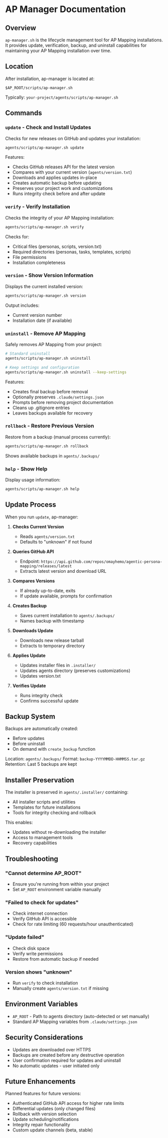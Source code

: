 # AP Manager Documentation

## Overview

`ap-manager.sh` is the lifecycle management tool for AP Mapping installations. It provides update, verification, backup, and uninstall capabilities for maintaining your AP Mapping installation over time.

## Location

After installation, ap-manager is located at:
```
$AP_ROOT/scripts/ap-manager.sh
```

Typically: `your-project/agents/scripts/ap-manager.sh`

## Commands

### `update` - Check and Install Updates

Checks for new releases on GitHub and updates your installation:

```bash
agents/scripts/ap-manager.sh update
```

Features:
- Checks GitHub releases API for the latest version
- Compares with your current version (`agents/version.txt`)
- Downloads and applies updates in-place
- Creates automatic backup before updating
- Preserves your project work and customizations
- Runs integrity check before and after update

### `verify` - Verify Installation

Checks the integrity of your AP Mapping installation:

```bash
agents/scripts/ap-manager.sh verify
```

Checks for:
- Critical files (personas, scripts, version.txt)
- Required directories (personas, tasks, templates, scripts)
- File permissions
- Installation completeness

### `version` - Show Version Information

Displays the current installed version:

```bash
agents/scripts/ap-manager.sh version
```

Output includes:
- Current version number
- Installation date (if available)

### `uninstall` - Remove AP Mapping

Safely removes AP Mapping from your project:

```bash
# Standard uninstall
agents/scripts/ap-manager.sh uninstall

# Keep settings and configuration
agents/scripts/ap-manager.sh uninstall --keep-settings
```

Features:
- Creates final backup before removal
- Optionally preserves `.claude/settings.json`
- Prompts before removing project documentation
- Cleans up .gitignore entries
- Leaves backups available for recovery

### `rollback` - Restore Previous Version

Restore from a backup (manual process currently):

```bash
agents/scripts/ap-manager.sh rollback
```

Shows available backups in `agents/.backups/`

### `help` - Show Help

Display usage information:

```bash
agents/scripts/ap-manager.sh help
```

## Update Process

When you run `update`, ap-manager:

1. **Checks Current Version**
   - Reads `agents/version.txt`
   - Defaults to "unknown" if not found

2. **Queries GitHub API**
   - Endpoint: `https://api.github.com/repos/omayhemo/agentic-persona-mapping/releases/latest`
   - Extracts latest version and download URL

3. **Compares Versions**
   - If already up-to-date, exits
   - If update available, prompts for confirmation

4. **Creates Backup**
   - Saves current installation to `agents/.backups/`
   - Names backup with timestamp

5. **Downloads Update**
   - Downloads new release tarball
   - Extracts to temporary directory

6. **Applies Update**
   - Updates installer files in `.installer/`
   - Updates agents directory (preserves customizations)
   - Updates version.txt

7. **Verifies Update**
   - Runs integrity check
   - Confirms successful update

## Backup System

Backups are automatically created:
- Before updates
- Before uninstall
- On demand with `create_backup` function

Location: `agents/.backups/`
Format: `backup-YYYYMMDD-HHMMSS.tar.gz`
Retention: Last 5 backups are kept

## Installer Preservation

The installer is preserved in `agents/.installer/` containing:
- All installer scripts and utilities
- Templates for future installations
- Tools for integrity checking and rollback

This enables:
- Updates without re-downloading the installer
- Access to management tools
- Recovery capabilities

## Troubleshooting

### "Cannot determine AP_ROOT"
- Ensure you're running from within your project
- Set `AP_ROOT` environment variable manually

### "Failed to check for updates"
- Check internet connection
- Verify GitHub API is accessible
- Check for rate limiting (60 requests/hour unauthenticated)

### "Update failed"
- Check disk space
- Verify write permissions
- Restore from automatic backup if needed

### Version shows "unknown"
- Run `verify` to check installation
- Manually create `agents/version.txt` if missing

## Environment Variables

- `AP_ROOT` - Path to agents directory (auto-detected or set manually)
- Standard AP Mapping variables from `.claude/settings.json`

## Security Considerations

- Updates are downloaded over HTTPS
- Backups are created before any destructive operation
- User confirmation required for updates and uninstall
- No automatic updates - user initiated only

## Future Enhancements

Planned features for future versions:
- Authenticated GitHub API access for higher rate limits
- Differential updates (only changed files)
- Rollback with version selection
- Update scheduling/notifications
- Integrity repair functionality
- Custom update channels (beta, stable)